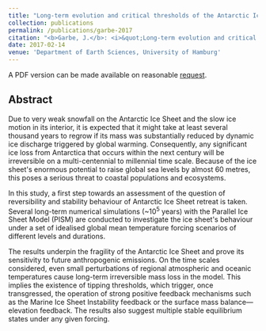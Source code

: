 ```yaml
---
title: "Long-term evolution and critical thresholds of the Antarctic Ice Sheet"
collection: publications
permalink: /publications/garbe-2017
citation: "<b>Garbe, J.</b>: <i>&quot;Long-term evolution and critical thresholds of the Antarctic Ice Sheet&quot;</i>, M.Sc. Thesis, Department of Earth Sciences, University of Hamburg, 2017."
date: 2017-02-14
venue: 'Department of Earth Sciences, University of Hamburg'
---
```


A PDF version can be made available on reasonable [request](mailto:julius.garbe@pik-potsdam.de "mailto:julius.garbe@pik-potsdam.de").

## Abstract
Due to very weak snowfall on the Antarctic Ice Sheet and the slow ice motion in its interior, it is expected that it might take at least several thousand years to regrow if its mass was substantially reduced by dynamic ice discharge triggered by global warming. Consequently, any significant ice loss from Antarctica that occurs within the next century will be irreversible on a multi-centennial to millennial time scale. Because of the ice sheet's enormous potential to raise global sea levels by almost 60 metres, this poses a serious threat to coastal populations and ecosystems.

In this study, a first step towards an assessment of the question of reversibility and stability behaviour of Antarctic Ice Sheet retreat is taken. Several long-term numerical simulations (~10<sup>5</sup> years) with the Parallel Ice Sheet Model (PISM) are conducted to investigate the ice sheet's behaviour under a set of idealised global mean temperature forcing scenarios of different levels and durations.

The results underpin the fragility of the Antarctic Ice Sheet and prove its sensitivity to future anthropogenic emissions. On the time scales considered, even small perturbations of regional atmospheric and oceanic temperatures cause long-term irreversible mass loss in the model. This implies the existence of tipping thresholds, which trigger, once transgressed, the operation of strong positive feedback mechanisms such as the Marine Ice Sheet Instability feedback or the surface mass balance&mdash;elevation feedback. The results also suggest multiple stable equilibrium states under any given forcing.